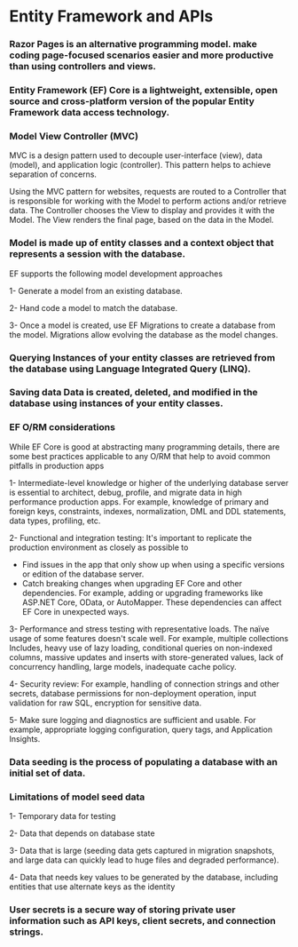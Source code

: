 # Entity Framework and APIs

### Razor Pages is an alternative programming model. make coding page-focused scenarios easier and more productive than using controllers and views.

### Entity Framework (EF) Core is a lightweight, extensible, open source and cross-platform version of the popular Entity Framework data access technology.

### Model View Controller (MVC)
MVC is a design pattern used to decouple user-interface (view), data (model), and application logic (controller). This pattern helps to achieve separation of concerns.

Using the MVC pattern for websites, requests are routed to a Controller that is responsible for working with the Model to perform actions and/or retrieve data. The Controller chooses the View to display and provides it with the Model. The View renders the final page, based on the data in the Model.

### Model is made up of entity classes and a context object that represents a session with the database. 

EF supports the following model development approaches

1- Generate a model from an existing database.

2- Hand code a model to match the database.

3- Once a model is created, use EF Migrations to create a database from the model. Migrations allow evolving the database as the model changes.

### Querying Instances of your entity classes are retrieved from the database using Language Integrated Query (LINQ).

### Saving data Data is created, deleted, and modified in the database using instances of your entity classes.

### EF O/RM considerations
While EF Core is good at abstracting many programming details, there are some best practices applicable to any O/RM that help to avoid common pitfalls in production apps

1- Intermediate-level knowledge or higher of the underlying database server is essential to architect, debug, profile, and migrate data in high performance production apps. For example, knowledge of primary and foreign keys, constraints, indexes, normalization, DML and DDL statements, data types, profiling, etc.

2- Functional and integration testing: It's important to replicate the production environment as closely as possible to

  * Find issues in the app that only show up when using a specific versions or edition of the database server.
  * Catch breaking changes when upgrading EF Core and other dependencies. For example, adding or upgrading frameworks like ASP.NET Core, OData, or AutoMapper. These dependencies can affect EF Core in unexpected ways.

3- Performance and stress testing with representative loads. The naïve usage of some features doesn't scale well. For example, multiple collections Includes, heavy use of lazy loading, conditional queries on non-indexed columns, massive updates and inserts with store-generated values, lack of concurrency handling, large models, inadequate cache policy.

4- Security review: For example, handling of connection strings and other secrets, database permissions for non-deployment operation, input validation for raw SQL, encryption for sensitive data.

5- Make sure logging and diagnostics are sufficient and usable. For example, appropriate logging configuration, query tags, and Application Insights.

### Data seeding is the process of populating a database with an initial set of data.

### Limitations of model seed data

1- Temporary data for testing

2- Data that depends on database state

3- Data that is large (seeding data gets captured in migration snapshots, and large data can quickly lead to huge files and degraded performance).

4- Data that needs key values to be generated by the database, including entities that use alternate keys as the identity

### User secrets is a secure way of storing private user information such as API keys, client secrets, and connection strings.

